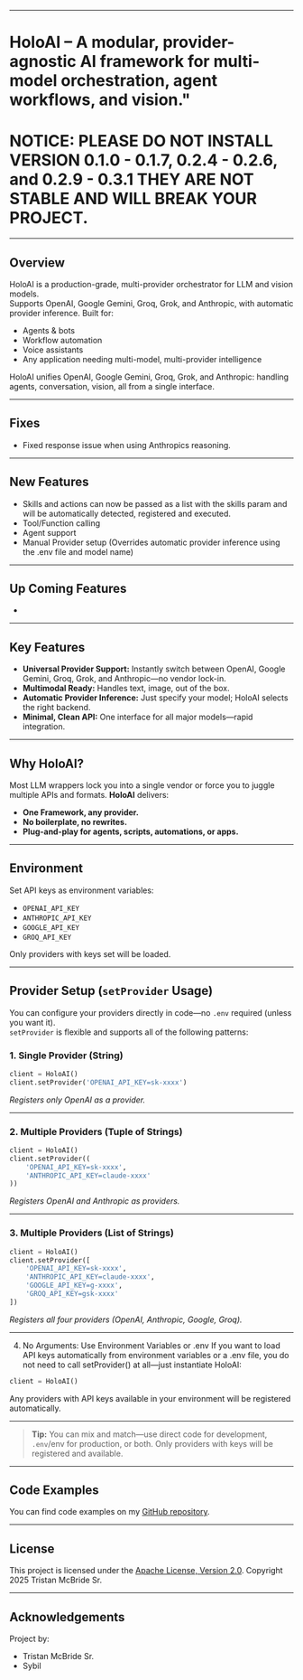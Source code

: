 ﻿
---

# HoloAI – A modular, provider-agnostic AI framework for multi-model orchestration, agent workflows, and vision."


# NOTICE: PLEASE DO NOT INSTALL VERSION 0.1.0 - 0.1.7, 0.2.4 - 0.2.6, and 0.2.9 - 0.3.1 THEY ARE NOT STABLE AND WILL BREAK YOUR PROJECT.

---

## Overview

HoloAI is a production-grade, multi-provider orchestrator for LLM and vision models.  
Supports OpenAI, Google Gemini, Groq, Grok, and Anthropic, with automatic provider inference.
Built for:

* Agents & bots
* Workflow automation
* Voice assistants
* Any application needing multi-model, multi-provider intelligence

HoloAI unifies OpenAI, Google Gemini, Groq, Grok, and Anthropic: handling agents, conversation, vision, all from a single interface.

---

## Fixes

* Fixed response issue when using Anthropics reasoning.

---

## New Features

* Skills and actions can now be passed as a list with the skills param and will be automatically detected, registered and executed.
* Tool/Function calling
* Agent support
* Manual Provider setup (Overrides automatic provider inference using the .env file and model name)

---

## Up Coming Features

* 

---

## Key Features

* **Universal Provider Support:**
  Instantly switch between OpenAI, Google Gemini, Groq, Grok, and Anthropic—no vendor lock-in.
* **Multimodal Ready:**
  Handles text, image, out of the box.
* **Automatic Provider Inference:**
  Just specify your model; HoloAI selects the right backend.
* **Minimal, Clean API:**
  One interface for all major models—rapid integration.

---

## Why HoloAI?

Most LLM wrappers lock you into a single vendor or force you to juggle multiple APIs and formats.
**HoloAI** delivers:

* **One Framework, any provider.**
* **No boilerplate, no rewrites.**
* **Plug-and-play for agents, scripts, automations, or apps.**

---

## Environment

Set API keys as environment variables:

* `OPENAI_API_KEY`
* `ANTHROPIC_API_KEY`
* `GOOGLE_API_KEY`
* `GROQ_API_KEY`

Only providers with keys set will be loaded.

---

## Provider Setup (`setProvider` Usage)

You can configure your providers directly in code—no `.env` required (unless you want it).  
`setProvider` is flexible and supports all of the following patterns:

### 1. **Single Provider (String)**

```python
client = HoloAI()
client.setProvider('OPENAI_API_KEY=sk-xxxx')
````

*Registers only OpenAI as a provider.*

---

### 2. **Multiple Providers (Tuple of Strings)**

```python
client = HoloAI()
client.setProvider((
    'OPENAI_API_KEY=sk-xxxx',
    'ANTHROPIC_API_KEY=claude-xxxx'
))
```

*Registers OpenAI and Anthropic as providers.*

---

### 3. **Multiple Providers (List of Strings)**

```python
client = HoloAI()
client.setProvider([
    'OPENAI_API_KEY=sk-xxxx',
    'ANTHROPIC_API_KEY=claude-xxxx',
    'GOOGLE_API_KEY=g-xxxx',
    'GROQ_API_KEY=gsk-xxxx'
])
```

*Registers all four providers (OpenAI, Anthropic, Google, Groq).*

---

4. No Arguments: Use Environment Variables or .env
If you want to load API keys automatically from environment variables or a .env file,
you do not need to call setProvider() at all—just instantiate HoloAI:

```python
client = HoloAI()
```

Any providers with API keys available in your environment will be registered automatically.

---

> **Tip:**
> You can mix and match—use direct code for development, `.env`/env for production, or both.
> Only providers with keys will be registered and available.

---

## Code Examples

You can find code examples on my [GitHub repository](https://github.com/TristanMcBrideSr/TechBook).

---

## License

This project is licensed under the [Apache License, Version 2.0](LICENSE).
Copyright 2025 Tristan McBride Sr.

---

## Acknowledgements

Project by:
- Tristan McBride Sr.
- Sybil